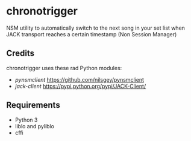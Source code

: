 # chronotrigger
NSM utility to automatically switch to the next song in your set list when JACK transport reaches a certain timestamp (Non Session Manager)


## Credits
chronotrigger uses these rad Python modules:
 - *pynsmclient*
   https://github.com/nilsgey/pynsmclient
 - *jack-client* 
   https://pypi.python.org/pypi/JACK-Client/
 
## Requirements
 - Python 3 
 - liblo and pyliblo
 - cffi
 
